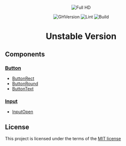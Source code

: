 <div align="center">
  
![Full HD](https://user-images.githubusercontent.com/57585370/108734031-d9646180-7550-11eb-8c51-9b85a9021e31.png)

![GHVersion](https://img.shields.io/github/v/release/Ermolaev-Inc/react-components-kit?include_prereleases)
![Lint](https://github.com/Ermolaev-Inc/react-components-kit/actions/workflows/lint.yml/badge.svg)
![Build](https://github.com/Ermolaev-Inc/react-components-kit/actions/workflows/storybook-build.yml/badge.svg)

# Unstable Version 

</div>

## Components
### [Button](https://github.com/Ermolaev-Inc/react-components-kit/tree/rck-v.2.0.0/src/stories/Buttons)
- [ButtonRect](https://github.com/Ermolaev-Inc/react-components-kit/tree/rck-v.2.0.0/src/stories/Buttons/ButtonRect)
- [ButtonRound](https://github.com/Ermolaev-Inc/react-components-kit/tree/rck-v.2.0.0/src/stories/Buttons/ButtonRound)
- [ButtonText](https://github.com/Ermolaev-Inc/react-components-kit/tree/rck-v.2.0.0/src/stories/Buttons/ButtonText)

### [Input](https://github.com/Ermolaev-Inc/react-components-kit/tree/rck-v.2.0.0/src/stories/Inputs)
- [InputOpen](https://github.com/Ermolaev-Inc/react-components-kit/tree/rck-v.2.0.0/src/stories/Inputs/InputOpen)

## License
This project is licensed under the terms of the [MIT license](https://github.com/Ermolaev-Inc/react-components-kit/blob/master/LICENSE)
